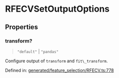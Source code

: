 # RFECVSetOutputOptions

## Properties

### transform?

> `"default"` \| `"pandas"`

Configure output of `transform` and `fit\_transform`.

Defined in:  [generated/feature\_selection/RFECV.ts:778](https://github.com/transitive-bullshit/scikit-learn-ts/blob/92ab806/packages/sklearn/src/generated/feature_selection/RFECV.ts#L778)
